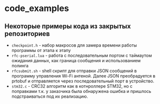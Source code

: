 # code_examples

## Некоторые примеры кода из закрытых репозиториев

* ```checkpoint.h``` - набор макросов для замера времени работы программы от этапа к этапу
* ```rfc-pserial.lua``` - работа с последовательным портом с таймаутом ожидания данных, как граница сообщения и использованием полинга
* ```rfcsubmit.sh``` - shell скрипт для отправки JSON сообщений в программу управления Wi-Fi антеной. Далее JSON преобрадуется в prtobuf и отправляется через последовательный порт в устройство.
* ```stm32.c``` - CRC32 алгоритм как в котнроллере STM32, но с поправками т.к. у заказчика была обнаружена ошибка и пришлось подстраиваться под их реализацию.
